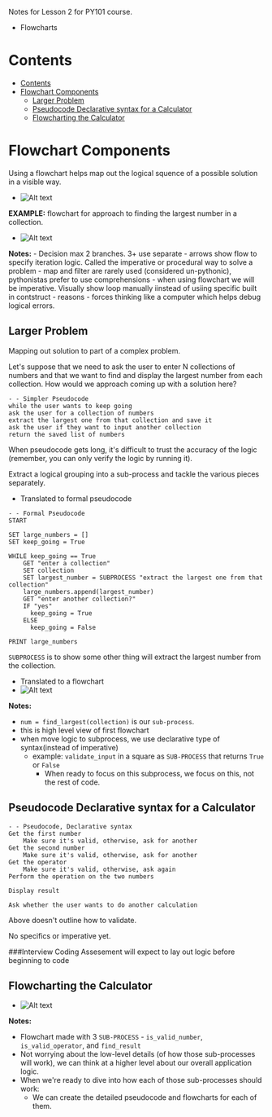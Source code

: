 Notes for Lesson 2 for PY101 course.
- Flowcharts
  
# Contents
- [Contents](#contents)
- [Flowchart Components](#flowchart-components)
  - [Larger Problem](#larger-problem)
  - [Pseudocode Declarative syntax for a Calculator](#pseudocode-declarative-syntax-for-a-calculator)
  - [Flowcharting the Calculator](#flowcharting-the-calculator)


# Flowchart Components

Using a flowchart helps map out the logical squence of a possible solution in a visible way.
- ![Alt text](image.png)

**EXAMPLE:** flowchart for approach to finding the largest number in a collection.
- ![Alt text](image-1.png)

**Notes:**
    - Decision max 2 branches. 3+ use separate
    - arrows show flow to specify iteration logic. Called the imperative or procedural way to solve a problem
    - map and filter are rarely used (considered un-pythonic), pythonistas prefer to use comprehensions
    - when using flowchart we will be imperative. Visually show loop manually iinstead of usiing specific built in contstruct
    - reasons - forces thinking like a computer which helps debug logical errors.

## Larger Problem

Mapping out solution to part of a complex problem.

Let's suppose that we need to ask the user to enter N collections of numbers and that we want to find and display the largest number from each collection. How would we approach coming up with a solution here?
```
- - Simpler Pseudocode
while the user wants to keep going
ask the user for a collection of numbers
extract the largest one from that collection and save it
ask the user if they want to input another collection
return the saved list of numbers
```

When pseudocode gets long, it's difficult to trust the accuracy of the logic (remember, you can only verify the logic by running it). 

Extract a logical grouping into a sub-process and tackle the various pieces separately.


- Translated to formal pseudocode
```
- - Formal Pseudocode
START

SET large_numbers = []
SET keep_going = True

WHILE keep_going == True
    GET "enter a collection"
    SET collection
    SET largest_number = SUBPROCESS "extract the largest one from that collection"
    large_numbers.append(largest_number)
    GET "enter another collection?"
    IF "yes"
      keep_going = True
    ELSE
      keep_going = False

PRINT large_numbers
```
`SUBPROCESS` is to show some other thing will extract the largest number from the collection. 

- Translated to a flowchart
- ![Alt text](image-2.png)

**Notes:**
- `num = find_largest(collection)` is our `sub-process`. 
- this is high level view of first flowchart
- when move logic to subprocess, we use declarative type of syntax(instead of imperative)
    - example: `validate_input` in a square as `SUB-PROCESS` that returns `True` or `False`
      - When ready to focus on this subprocess, we focus on this, not the rest of code.

## Pseudocode Declarative syntax for a Calculator

```
- - Pseudocode, Declarative syntax
Get the first number
    Make sure it's valid, otherwise, ask for another
Get the second number
    Make sure it's valid, otherwise, ask for another
Get the operator
    Make sure it's valid, otherwise, ask again
Perform the operation on the two numbers

Display result

Ask whether the user wants to do another calculation
```
Above doesn't outline how to validate. 

No specifics or imperative yet.

###Interview Coding Assesement will expect to lay out logic before beginning to code

## Flowcharting the Calculator
- ![Alt text](image-3.png)

**Notes:**
- Flowchart made with 3 `SUB-PROCESS` - `is_valid_number`, `is_valid_operator`, and `find_result`
- Not worrying about the low-level details (of how those sub-processes will work), we can think at a higher level about our overall application logic. 
- When we're ready to dive into how each of those sub-processes should work: 
  - We can create the detailed pseudocode and flowcharts for each of them.
